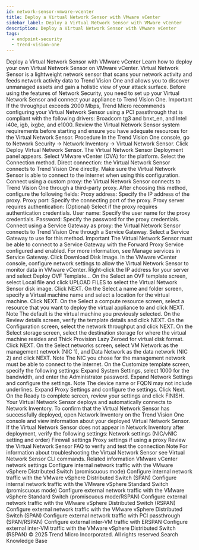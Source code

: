 ```yaml
---
id: network-sensor-vmware-vcenter
title: Deploy a Virtual Network Sensor with VMware vCenter
sidebar_label: Deploy a Virtual Network Sensor with VMware vCenter
description: Deploy a Virtual Network Sensor with VMware vCenter
tags:
  - endpoint-security
  - trend-vision-one
---
```


 Deploy a Virtual Network Sensor with VMware vCenter Learn how to deploy your own Virtual Network Sensor on VMware vCenter. Virtual Network Sensor is a lightweight network sensor that scans your network activity and feeds network activity data to Trend Vision One and allows you to discover unmanaged assets and gain a holistic view of your attack surface. Before using the features of Network Security, you need to set up your Virtual Network Sensor and connect your appliance to Trend Vision One. Important If the throughput exceeds 2000 Mbps, Trend Micro recommends configuring your Virtual Network Sensor using a PCI passthrough that is compliant with the following drivers: Broadcom tg3 and bnxt_en, and Intel i40e, igb, ixgbe, and e1000. Review the Virtual Network Sensor system requirements before starting and ensure you have adequate resources for the Virtual Network Sensor. Procedure In the Trend Vision One console, go to Network Security → Network Inventory → Virtual Network Sensor. Click Deploy Virtual Network Sensor. The Virtual Network Sensor Deployment panel appears. Select VMware vCenter (OVA) for the platform. Select the Connection method. Direct connection: the Virtual Network Sensor connects to Trend Vision One directly. Make sure the Virtual Network Sensor is able to connect to the internet when using this configuration. Connect using a custom proxy: the Virtual Network Sensor connects to Trend Vision One through a third-party proxy. After choosing this method, configure the following fields: Proxy address: Specify the IP address of the proxy. Proxy port: Specify the connecting port of the proxy. Proxy server requires authentication: (Optional) Select if the proxy requires authentication credentials. User name: Specify the user name for the proxy credentials. Password: Specify the password for the proxy credentials. Connect using a Service Gateway as proxy: the Virtual Network Sensor connects to Trend Vision One through a Service Gateway. Select a Service Gateway to use for this method. Important The Virtual Network Sensor must be able to connect to a Service Gateway with the Forward Proxy Service configured and enabled. For more information, see Manage services in Service Gateway. Click Download Disk Image. In the VMware vCenter console, configure network settings to allow the Virtual Network Sensor to monitor data in VMware vCenter. Right-click the IP address for your server and select Deploy OVF Template... On the Select an OVF template screen, select Local file and click UPLOAD FILES to select the Virtual Network Sensor disk image. Click NEXT. On the Select a name and folder screen, specify a Virtual machine name and select a location for the virtual machine. Click NEXT. On the Select a compute resource screen, select a resource that you want to deploy the virtual appliance to and click NEXT. Note The default is the virtual machine you previously selected. On the Review details screen, verify the template details and click NEXT. On the Configuration screen, select the network throughput and click NEXT. On the Select storage screen, select the destination storage for where the virtual machine resides and Thick Provision Lazy Zeroed for virtual disk format. Click NEXT. On the Select networks screen, select VM Network as the management network (NIC 1), and Data Network as the data network (NIC 2) and click NEXT. Note The NIC you chose for the management network must be able to connect to the internet. On the Customize template screen, specify the following settings: Expand System Settings, select 1000 for the bandwidth, and enter the Administrator password. Expand Network Settings and configure the settings. Note The device name or FQDN may not include underlines. Expand Proxy Settings and configure the settings. Click Next. On the Ready to complete screen, review your settings and click FINISH. Your Virtual Network Sensor deploys and automatically connects to Network Inventory. To confirm that the Virtual Network Sensor has successfully deployed, open Network Inventory on the Trend Vision One console and view information about your deployed Virtual Network Sensor. If the Virtual Network Sensor does not appear in Network Inventory after deployment, verify the following settings: Network settings (NIC/vNIC setting and order) Firewall settings Proxy settings if using a proxy Review the Virtual Network Sensor FAQ to verify and test the connection Note For information about troubleshooting the Virtual Network Sensor see Virtual Network Sensor CLI commands. Related information VMware vCenter network settings Configure internal network traffic with the VMware vSphere Distributed Switch (promiscuous mode) Configure internal network traffic with the VMware vSphere Distributed Switch (SPAN) Configure internal network traffic with the VMware vSphere Standard Switch (promiscuous mode) Configure external network traffic with the VMware vSphere Standard Switch (promiscuous mode/RSPAN) Configure external network traffic with the VMware vSphere Distributed Switch (RSPAN) Configure external network traffic with the VMware vSphere Distributed Switch (SPAN) Configure external network traffic with PCI passthrough (SPAN/RSPAN) Configure external inter-VM traffic with ERSPAN Configure external inter-VM traffic with the VMware vSphere Distributed Switch (RSPAN) © 2025 Trend Micro Incorporated. All rights reserved.Search Knowledge Base
